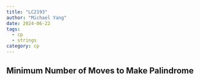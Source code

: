 ```yaml
---
title: "LC2193"
author: "Michael Yang"
date: 2024-06-22
tags:
  - cp
  - strings
category: cp
---
```


## Minimum Number of Moves to Make Palindrome
